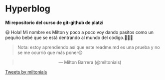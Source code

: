 # Hyperblog
**Mi repositorio del curso de git-github de platzi**

:smiley:
Hola! Mi nombre es Milton y poco a poco voy dando pasitos como un pequño bebé que se está dentrando al mundo del código.👨🏻‍💻

> Nota: estoy aprendiendo así que este readme.md es una prueba y no se me ocurrió que más poner😢

<blockquote class="twitter-tweet" ALIGN="center">&mdash; Milton Barrera (@miltonials) <a href="https://twitter.com/miltonials"></a></blockquote> <script async src="https://platform.twitter.com/widgets.js" charset="utf-8"></script>

<a class="twitter-timeline" href="https://twitter.com/miltonials?ref_src=twsrc%5Etfw">Tweets by miltonials</a> <script async src="https://platform.twitter.com/widgets.js" charset="utf-8"></script>
